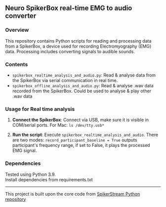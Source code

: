 ## Neuro SpikerBox real-time EMG to audio converter

### Overview
This repository contains Python scripts for reading and processing data from a SpikerBox, a device used for recording Electromyography (EMG) data. Processing includes converting signals to audible sounds.

### Contents

- `spikerbox_realtime_analysis_and_audio.py`: Read & analyse data from the SpikerBox via serial communication in real time.
- `spikerbox_offline_analysis_and_audio.py`: Read & analyse .wav data recorded from the SpikerBox. Could be used to analyse & play other .wav data 

### Usage for Real time analysis

1. **Connect the SpikerBox**: Connect via USB, make sure it is visible in COM/serial ports. For Mac: `ls /dev/tty.usb*`

2. **Run the script**: Execute `spikerbox_realtime_analysis_and_audio`. There are two modes: `record_participant_baseline = True` outputs participant's frequency range, if set to False, it plays the processed EMG signal.

### Dependencies
Tested using Python 3.9.\
Install dependencies from requirements.txt

---
This project is built upon the core code from [SpikerStream Python repository](https://github.com/PHYS3888/SpikerStream/tree/master/SpikerStream_Python)